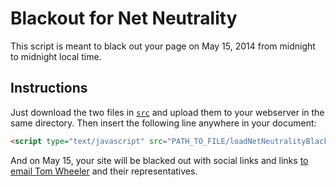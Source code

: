 Blackout for Net Neutrality
===========================

This script is meant to black out your page on May 15, 2014 from midnight to midnight local time.

## Instructions

Just download the two files in [`src`](src/) and upload them to your webserver in the same directory. Then insert the following line anywhere in your document:

```html
<script type="text/javascript" src="PATH_TO_FILE/loadNetNeutralityBlackout.js"></script>
```

And on May 15, your site will be blacked out with social links and links [to email Tom Wheeler](https://www.fcc.gov/leadership/tom-wheeler-mail) and their representatives.
